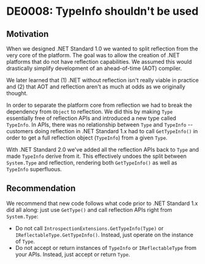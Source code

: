 <!--
T:System.Reflection.TypeInfo
M:System.Reflection.IntrospectionExtensions.GetTypeInfo(System.Type)
T:System.Reflection.IReflectableType
M:System.Reflection.IReflectableType.GetTypeInfo
-->

# DE0008: TypeInfo shouldn't be used

## Motivation

When we designed .NET Standard 1.0 we wanted to split reflection from the very
core of the platform. The goal was to allow the creation of .NET platforms that
do not have reflection capabilities. We assumed this would drastically simplify
development of an ahead-of-time (AOT) compiler.

We later learned that (1) .NET without reflection isn't really viable in
practice and (2) that AOT and reflection aren't as much at odds as we originally
thought.

In order to separate the platform core from reflection we had to break the
dependency from `Object` to reflection. We did this by making `Type` essentially
free of reflection APIs and introduced a new type called `TypeInfo`. In APIs,
there was no relationship between `Type` and `TypeInfo` -- customers doing
reflection in .NET Standard 1.x had to call `GetTypeInfo()` in order to get a
full reflection object (`TypeInfo`) from a given `Type`.

With .NET Standard 2.0 we've added all the reflection APIs back to `Type` and
made `TypeInfo` derive from it. This effectively undoes the split between
`System.Type` and reflection, rendering both `GetTypeInfo()` as well as
`TypeInfo` superfluous.

## Recommendation

We recommend that new code follows what code prior to .NET Standard 1.x did all
along: just use `GetType()` and call reflection APIs right from `System.Type`:

* Do not call `IntrospectionExtensions.GetTypeInfo(Type)` or
  `IReflectableType.GetTypeInfo()`. Instead, just operate on the instance of
  `Type`.
* Do not accept or return instances of `TypeInfo` or `IReflectableType` from
  your APIs. Instead, just accept or return `Type`.